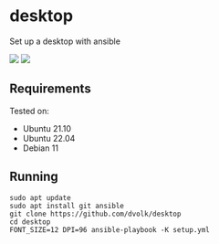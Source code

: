 # desktop

Set up a desktop with ansible

<img src="https://i.imgur.com/XfdJyYP.png"> <img src="https://i.imgur.com/yUHvZoQ.png">

## Requirements

Tested on:

- Ubuntu 21.10
- Ubuntu 22.04
- Debian 11

## Running

    sudo apt update
    sudo apt install git ansible
    git clone https://github.com/dvolk/desktop
    cd desktop
    FONT_SIZE=12 DPI=96 ansible-playbook -K setup.yml
